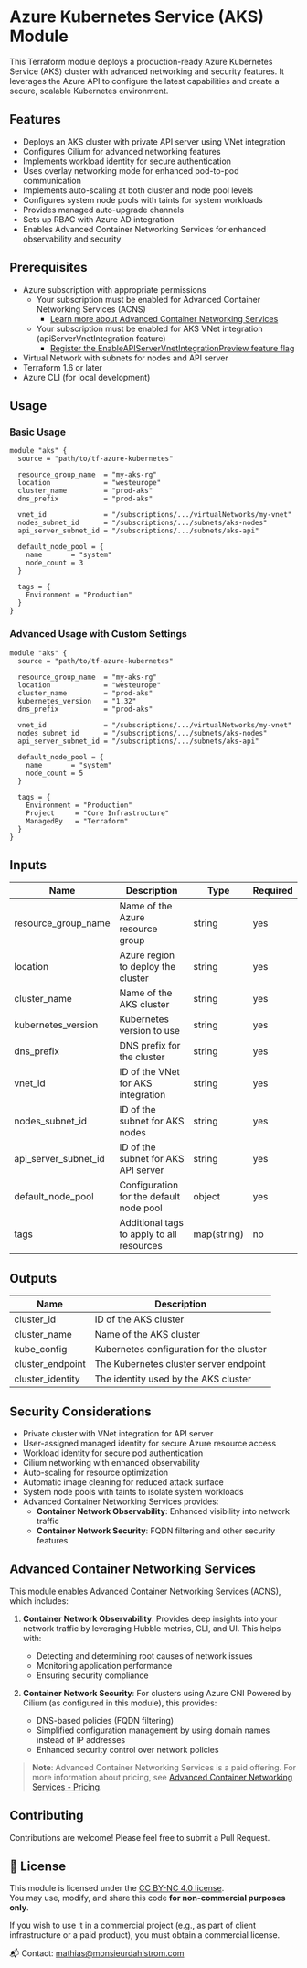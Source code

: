 # Azure Kubernetes Service (AKS) Module

This Terraform module deploys a production-ready Azure Kubernetes Service (AKS) cluster with advanced networking and security features. It leverages the Azure API to configure the latest capabilities and create a secure, scalable Kubernetes environment.

## Features

- Deploys an AKS cluster with private API server using VNet integration
- Configures Cilium for advanced networking features
- Implements workload identity for secure authentication
- Uses overlay networking mode for enhanced pod-to-pod communication
- Implements auto-scaling at both cluster and node pool levels
- Configures system node pools with taints for system workloads
- Provides managed auto-upgrade channels
- Sets up RBAC with Azure AD integration
- Enables Advanced Container Networking Services for enhanced observability and security

## Prerequisites

- Azure subscription with appropriate permissions
  - Your subscription must be enabled for Advanced Container Networking Services (ACNS)
    - [Learn more about Advanced Container Networking Services](https://learn.microsoft.com/en-us/azure/aks/advanced-container-networking-services-overview)
  - Your subscription must be enabled for AKS VNet integration (apiServerVnetIntegration feature)
    - [Register the EnableAPIServerVnetIntegrationPreview feature flag](https://learn.microsoft.com/en-us/azure/aks/api-server-vnet-integration#register-the-enableapiserververnetintegrationpreview-feature-flag)
- Virtual Network with subnets for nodes and API server
- Terraform 1.6 or later
- Azure CLI (for local development)

## Usage

### Basic Usage

```hcl
module "aks" {
  source = "path/to/tf-azure-kubernetes"

  resource_group_name  = "my-aks-rg"
  location             = "westeurope"
  cluster_name         = "prod-aks"
  dns_prefix           = "prod-aks"
  
  vnet_id              = "/subscriptions/.../virtualNetworks/my-vnet"
  nodes_subnet_id      = "/subscriptions/.../subnets/aks-nodes"
  api_server_subnet_id = "/subscriptions/.../subnets/aks-api"
  
  default_node_pool = {
    name       = "system"
    node_count = 3
  }

  tags = {
    Environment = "Production"
  }
}
```

### Advanced Usage with Custom Settings

```hcl
module "aks" {
  source = "path/to/tf-azure-kubernetes"

  resource_group_name  = "my-aks-rg"
  location             = "westeurope"
  cluster_name         = "prod-aks"
  kubernetes_version   = "1.32"
  dns_prefix           = "prod-aks"
  
  vnet_id              = "/subscriptions/.../virtualNetworks/my-vnet"
  nodes_subnet_id      = "/subscriptions/.../subnets/aks-nodes"
  api_server_subnet_id = "/subscriptions/.../subnets/aks-api"
  
  default_node_pool = {
    name       = "system"
    node_count = 5
  }
  
  tags = {
    Environment = "Production"
    Project     = "Core Infrastructure"
    ManagedBy   = "Terraform"
  }
}
```

## Inputs

| Name | Description | Type | Required |
|------|-------------|------|----------|
| resource_group_name | Name of the Azure resource group | string | yes |
| location | Azure region to deploy the cluster | string | yes |
| cluster_name | Name of the AKS cluster | string | yes |
| kubernetes_version | Kubernetes version to use | string | yes |
| dns_prefix | DNS prefix for the cluster | string | yes |
| vnet_id | ID of the VNet for AKS integration | string | yes |
| nodes_subnet_id | ID of the subnet for AKS nodes | string | yes |
| api_server_subnet_id | ID of the subnet for AKS API server | string | yes |
| default_node_pool | Configuration for the default node pool | object | yes |
| tags | Additional tags to apply to all resources | map(string) | no |

## Outputs

| Name | Description |
|------|-------------|
| cluster_id | ID of the AKS cluster |
| cluster_name | Name of the AKS cluster |
| kube_config | Kubernetes configuration for the cluster |
| cluster_endpoint | The Kubernetes cluster server endpoint |
| cluster_identity | The identity used by the AKS cluster |

## Security Considerations

- Private cluster with VNet integration for API server
- User-assigned managed identity for secure Azure resource access
- Workload identity for secure pod authentication
- Cilium networking with enhanced observability
- Auto-scaling for resource optimization
- Automatic image cleaning for reduced attack surface
- System node pools with taints to isolate system workloads
- Advanced Container Networking Services provides:
  - **Container Network Observability**: Enhanced visibility into network traffic
  - **Container Network Security**: FQDN filtering and other security features

## Advanced Container Networking Services

This module enables Advanced Container Networking Services (ACNS), which includes:

1. **Container Network Observability**: Provides deep insights into your network traffic by leveraging Hubble metrics, CLI, and UI. This helps with:
   - Detecting and determining root causes of network issues
   - Monitoring application performance
   - Ensuring security compliance

2. **Container Network Security**: For clusters using Azure CNI Powered by Cilium (as configured in this module), this provides:
   - DNS-based policies (FQDN filtering)
   - Simplified configuration management by using domain names instead of IP addresses
   - Enhanced security control over network policies

> **Note**: Advanced Container Networking Services is a paid offering. For more information about pricing, see [Advanced Container Networking Services - Pricing](https://azure.microsoft.com/pricing/details/kubernetes-service/).

## Contributing

Contributions are welcome! Please feel free to submit a Pull Request.

## 📜 License

This module is licensed under the [CC BY-NC 4.0 license](https://creativecommons.org/licenses/by-nc/4.0/).  
You may use, modify, and share this code **for non-commercial purposes only**.

If you wish to use it in a commercial project (e.g., as part of client infrastructure or a paid product), you must obtain a commercial license.

📬 Contact: mathias@monsieurdahlstrom.com